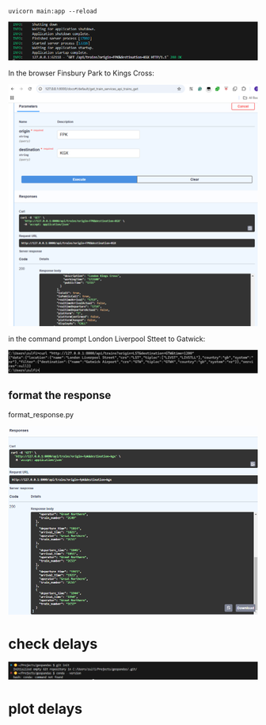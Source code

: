 


`uvicorn main:app --reload`


![alt text](images/image-7.png)

In the browser Finsbury Park to Kings Cross:

![alt text](images/image-8.png)


in the command prompt London Liverpool Stteet to Gatwick:

![alt text](images/image-9.png)


## format the response

format_response.py 

![alt text](images/image-10.png)


# check delays 

![alt text](images/image.png)

# plot delays

